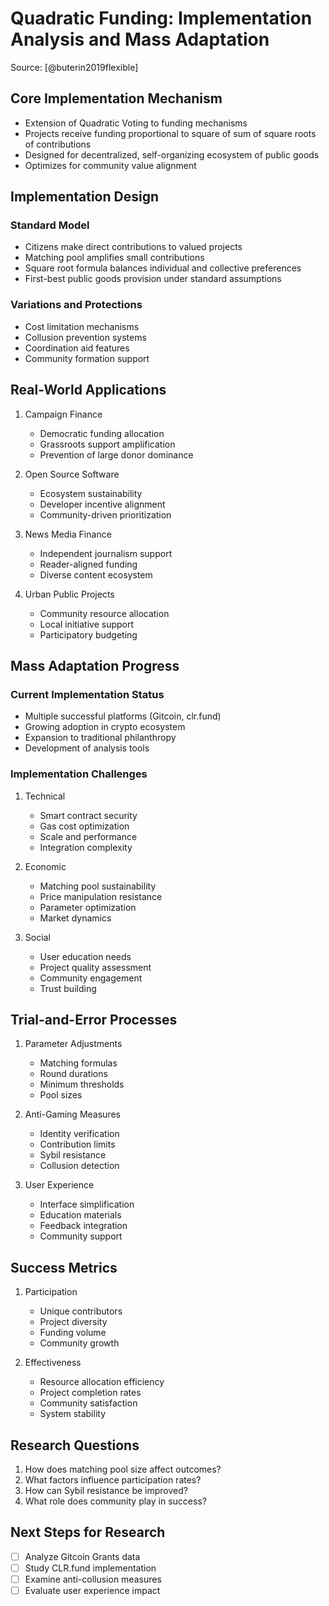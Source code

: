 # Quadratic Funding: Implementation Analysis and Mass Adaptation
Source: [@buterin2019flexible]

## Core Implementation Mechanism
- Extension of Quadratic Voting to funding mechanisms
- Projects receive funding proportional to square of sum of square roots of contributions
- Designed for decentralized, self-organizing ecosystem of public goods
- Optimizes for community value alignment

## Implementation Design
### Standard Model
- Citizens make direct contributions to valued projects
- Matching pool amplifies small contributions
- Square root formula balances individual and collective preferences
- First-best public goods provision under standard assumptions

### Variations and Protections
- Cost limitation mechanisms
- Collusion prevention systems
- Coordination aid features
- Community formation support

## Real-World Applications
1. Campaign Finance
   - Democratic funding allocation
   - Grassroots support amplification
   - Prevention of large donor dominance

2. Open Source Software
   - Ecosystem sustainability
   - Developer incentive alignment
   - Community-driven prioritization

3. News Media Finance
   - Independent journalism support
   - Reader-aligned funding
   - Diverse content ecosystem

4. Urban Public Projects
   - Community resource allocation
   - Local initiative support
   - Participatory budgeting

## Mass Adaptation Progress

### Current Implementation Status
- Multiple successful platforms (Gitcoin, clr.fund)
- Growing adoption in crypto ecosystem
- Expansion to traditional philanthropy
- Development of analysis tools

### Implementation Challenges
1. Technical
   - Smart contract security
   - Gas cost optimization
   - Scale and performance
   - Integration complexity

2. Economic
   - Matching pool sustainability
   - Price manipulation resistance
   - Parameter optimization
   - Market dynamics

3. Social
   - User education needs
   - Project quality assessment
   - Community engagement
   - Trust building

## Trial-and-Error Processes
1. Parameter Adjustments
   - Matching formulas
   - Round durations
   - Minimum thresholds
   - Pool sizes

2. Anti-Gaming Measures
   - Identity verification
   - Contribution limits
   - Sybil resistance
   - Collusion detection

3. User Experience
   - Interface simplification
   - Education materials
   - Feedback integration
   - Community support

## Success Metrics
1. Participation
   - Unique contributors
   - Project diversity
   - Funding volume
   - Community growth

2. Effectiveness
   - Resource allocation efficiency
   - Project completion rates
   - Community satisfaction
   - System stability

## Research Questions
1. How does matching pool size affect outcomes?
2. What factors influence participation rates?
3. How can Sybil resistance be improved?
4. What role does community play in success?

## Next Steps for Research
- [ ] Analyze Gitcoin Grants data
- [ ] Study CLR.fund implementation
- [ ] Examine anti-collusion measures
- [ ] Evaluate user experience impact
